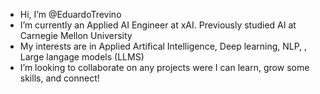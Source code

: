- Hi, I’m @EduardoTrevino
- I’m currently an Applied AI Engineer at xAI. Previously studied AI at Carnegie Mellon University
- My interests are in Applied Artifical Intelligence, Deep learning, NLP, , Large langage models (LLMS)
- I’m looking to collaborate on any projects were I can learn, grow some skills, and connect!

<!---
EduardoTrevino/EduardoTrevino is a ✨ special ✨ repository because its `README.md` (this file) appears on your GitHub profile.
You can click the Preview link to take a look at your changes.
--->
